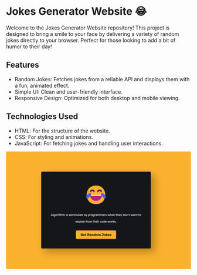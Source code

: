 # Jokes Generator Website 😂

<p>Welcome to the Jokes Generator Website repository! This project is designed to bring a smile to your face by delivering a variety of random jokes directly to your browser. Perfect for those looking to add a bit of humor to their day!
</p>

<h2>Features</h2>

<ul>
 <li>Random Jokes: Fetches jokes from a reliable API and displays them with a fun, animated effect.</li>
 <li>Simple UI: Clean and user-friendly interface.</li>
 <li>Responsive Design: Optimized for both desktop and mobile viewing.</li>
</ul>

<h2>Technologies Used</h2>

<ul>
 <li>HTML: For the structure of the website.</li>
 <li>CSS: For styling and animations.</li>
 <li>JavaScript: For fetching jokes and handling user interactions.</li>
</ul>

![Website image](img/Screenshot%202024-11-11%20144113.png)